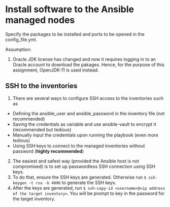 # Install software to the Ansible managed nodes

Specify the packages to be installed and ports to be opened in the config_file.yml.

Assumption: 
1) Oracle JDK license has changed and now it requires logging in to an Oracle account to download the pakages. Hence, for the purpose of this assignment, OpenJDK-11 is used instead.

## SSH to the inventories
1) There are several ways to configure SSH access to the inventories such as 
* Defining the ansible_user and ansible_password in the inventory file (not recommended)
* Saving the credentials as variable and use ansible-vault to encrypt it (recommended but tedious)
* Manually input the credentials upon running the playbook (even more tedious)
* Using SSH keys to connect to the managed inventories without password (**highly recommended**)
2) The easiest and safest way (provided the Ansible host is not compromised) is to set up passwordless SSH connection using SSH keys.
3) To do that, ensure the SSH keys are generated. Otherwise run `$ ssh-keygen -t rsa -b 4096` to generate the SSH keys.
4) After the keys are generated, run `$ ssh-copy-id <username>@<ip address of the target inventory>`. You will be prompt to key in the password for the target inventory.

